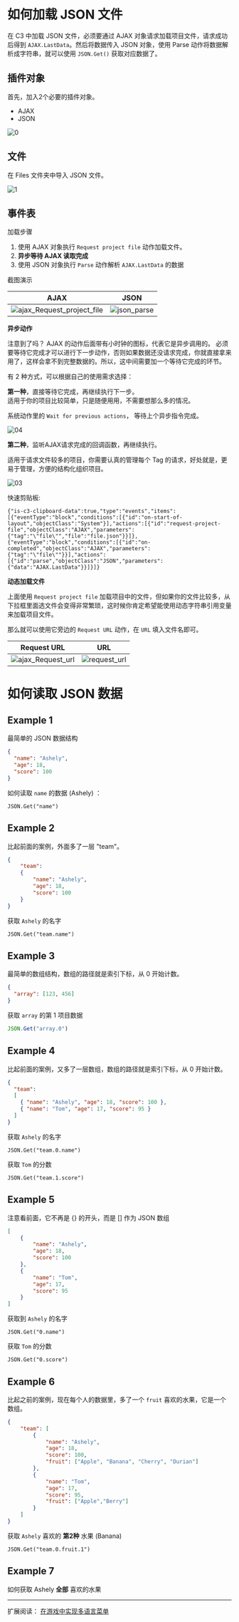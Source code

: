# 如何加载 JSON 文件

在 C3 中加载 JSON 文件，必须要通过 AJAX 对象请求加载项目文件，请求成功后得到 `AJAX.LastData`。然后将数据传入 JSON 对象，使用 Parse 动作将数据解析成字符串，就可以使用 `JSON.Get()` 获取对应数据了。

## 插件对象

首先，加入2个必要的插件对象。
- AJAX
- JSON

![0](https://user-images.githubusercontent.com/45864744/147193633-bb917fcf-b50d-4f9b-b898-3b217c8c3094.png)


## 文件
在 Files 文件夹中导入 JSON 文件。

![1](https://user-images.githubusercontent.com/45864744/147193533-583773f7-e3f5-451e-a282-4e71ac56d0f6.png)


## 事件表

加载步骤

1. 使用 AJAX 对象执行 `Request project file` 动作加载文件。  
2. **异步等待 AJAX 读取完成**   
3. 使用 JSON 对象执行 `Parse` 动作解析 `AJAX.LastData` 的数据  

截图演示 

| AJAX  | JSON |
| ----- | ---- |
|  ![ajax_Request_project_file](https://user-images.githubusercontent.com/45864744/147197052-6ad3b6c8-6ab8-437e-9ba2-2af298ef74b4.png)  | ![json_parse](https://user-images.githubusercontent.com/45864744/147197183-edd2d8ed-6d19-4a57-af0a-728e6299fbf6.png) |


**异步动作**

注意到了吗？ AJAX 的动作后面带有小时钟的图标，代表它是异步调用的。
必须要等待它完成才可以进行下一步动作，否则如果数据还没请求完成，你就直接拿来用了，这样会拿不到完整数据的。所以，这中间需要加一个等待它完成的环节。  

有 2 种方式，可以根据自己的使用需求选择：  

**第一种**，直接等待它完成，再继续执行下一步。  
适用于你的项目比较简单，只是随便用用，不需要想那么多的情况。  

系统动作里的 ` Wait for previous actions `， 等待上个异步指令完成。  

![04](https://user-images.githubusercontent.com/45864744/147194826-39497b88-a0b4-4cf1-af54-fe6c70ae5120.png)


**第二种**，监听AJAX请求完成的回调函数，再继续执行。 

适用于请求文件较多的项目，你需要认真的管理每个 Tag 的请求，好处就是，更易于管理，方便的结构化组织项目。    
  
![03](https://user-images.githubusercontent.com/45864744/147194744-761941c8-4884-4605-b573-b54b15b29f6b.png)  

快速剪贴板:
```
{"is-c3-clipboard-data":true,"type":"events","items":[{"eventType":"block","conditions":[{"id":"on-start-of-layout","objectClass":"System"}],"actions":[{"id":"request-project-file","objectClass":"AJAX","parameters":{"tag":"\"file\"","file":"file.json"}}]},{"eventType":"block","conditions":[{"id":"on-completed","objectClass":"AJAX","parameters":{"tag":"\"file\""}}],"actions":[{"id":"parse","objectClass":"JSON","parameters":{"data":"AJAX.LastData"}}]}]}
```

**动态加载文件**

上面使用 `Request project file` 加载项目中的文件，但如果你的文件比较多，从下拉框里面选文件会变得非常繁琐，这时候你肯定希望能使用动态字符串引用变量来加载项目文件。

那么就可以使用它旁边的 `Request URL` 动作，在 `URL` 填入文件名即可。

| Request URL  | URL  |
| ------------ | ---- |
| ![ajax_Request_url](https://user-images.githubusercontent.com/45864744/211976126-26d37f42-a786-4fae-ab76-0a5a980070e5.png)  | ![request_url](https://user-images.githubusercontent.com/45864744/211976400-6cab7c88-5a51-4d08-b963-b1d9358fc537.png) |


# 如何读取 JSON 数据


## Example 1 

最简单的 JSON 数据结构

```json
{
  "name": "Ashely",
  "age": 18,
  "score": 100
}
```

如何读取 `name` 的数据 (Ashely) ：  

```
JSON.Get("name")
```

## Example 2

比起前面的案例，外面多了一层 "team"。

```json
{
    "team": 
    {
        "name": "Ashely",
        "age": 18,
        "score": 100
    }
}
```

获取 `Ashely` 的名字

```
JSON.Get("team.name")
```

## Example 3

最简单的数组结构，数组的路径就是索引下标，从 0 开始计数。

```json
{
  "array": [123, 456]
}
```

获取 `array` 的第 1 项目数据

```js
JSON.Get("array.0")
```

## Example 4

比起前面的案例，又多了一层数组，数组的路径就是索引下标，从 0 开始计数。

```json
{
  "team": 
  [
    { "name": "Ashely", "age": 18, "score": 100 },
    { "name": "Tom", "age": 17, "score": 95 }
  ]
}
```

获取 `Ashely` 的名字

```
JSON.Get("team.0.name")
```

获取 `Tom` 的分数

```
JSON.Get("team.1.score")
```

## Example 5

注意看前面，它不再是 {} 的开头，而是 [] 作为 JSON 数组

```json
[
    {
        "name": "Ashely",
        "age": 18,
        "score": 100
    },
    {
        "name": "Tom",
        "age": 17,
        "score": 95
    }
]
```

获取到 `Ashely` 的名字

```
JSON.Get("0.name")
```

获取 `Tom` 的分数

```
JSON.Get("0.score")
```

## Example 6

比起之前的案例，现在每个人的数据里，多了一个 `fruit` 喜欢的水果，它是一个数组。

```json
{
    "team": [
        {
            "name": "Ashely",
            "age": 18,
            "score": 100,
            "fruit": ["Apple", "Banana", "Cherry", "Durian"]
        },
        {
            "name": "Tom",
            "age": 17,
            "score": 95,
            "fruit": ["Apple","Berry"]
        }
    ]
}
```

获取 `Ashely` 喜欢的 **第2种** 水果 (Banana)

```
JSON.Get("team.0.fruit.1")
```

## Example 7

如何获取 Ashely **全部** 喜欢的水果




---

扩展阅读：
[在游戏中实现多语言菜单](https://github.com/XHXIAIEIN/Construct3/blob/main/notes/multi-language.md)
